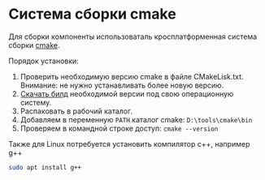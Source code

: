 # Система сборки cmake

Для сборки компоненты использоваталь кросплатформенная система сборки [cmake](https://cmake.org).

Порядок установки:

1. Проверить необходимую версию cmake в файле CMakeLisk.txt. Внимание: не нужно устанавливать более новую версию.
2. [Скачать билд](https://github.com/Kitware/CMake/releases) необходимой версии под свою операционную систему.
3. Распаковать в рабочий каталог.
4. Добавляем в переменную `PATH` каталог cmake: `D:\tools\cmake\bin`
5. Проверяем в командной строке доступ: `cmake --version`

Также для Linux потребуется установить компилятор c++, например g++

```sh
sudo apt install g++
```
